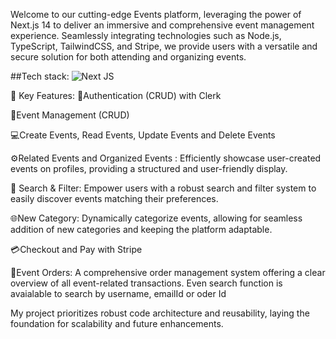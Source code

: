 Welcome to our cutting-edge Events platform, leveraging the power of Next.js 14 to deliver an immersive and comprehensive event management experience. Seamlessly integrating technologies such as Node.js, TypeScript, TailwindCSS, and Stripe, we provide users with a versatile and secure solution for both attending and organizing events.


##Tech stack:
![Next JS](https://img.shields.io/badge/Next-black?style=for-the-badge&logo=next.js&logoColor=white)

🚀 Key Features:
🔐Authentication (CRUD) with Clerk

📘Event Management (CRUD)

💻Create Events, Read Events, Update Events and Delete Events

⚙️Related Events and Organized Events : Efficiently showcase user-created events on profiles, providing a structured and user-friendly display.

🔎 Search & Filter:
Empower users with a robust search and filter system to easily discover events matching their preferences.

🌐New Category:
Dynamically categorize events, allowing for seamless addition of new categories and keeping the platform adaptable.

💳Checkout and Pay with Stripe

🔧Event Orders:
A comprehensive order management system offering a clear overview of all event-related transactions. Even search function is avaialable to search by username, emailId or oder Id

My project prioritizes robust code architecture and reusability, laying the foundation for scalability and future enhancements.
